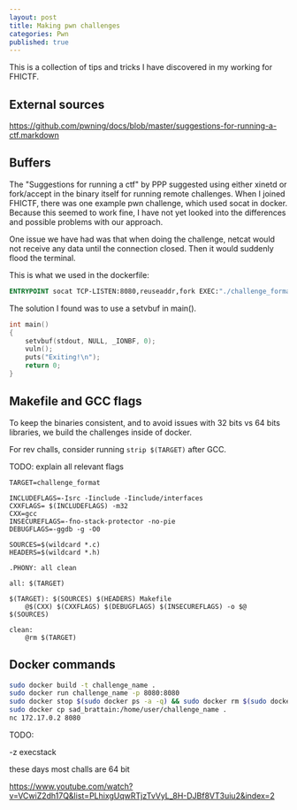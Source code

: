 ```yaml
---
layout: post
title: Making pwn challenges
categories: Pwn
published: true
---
```




This is a collection of tips and tricks I have discovered in my working for FHICTF.

## External sources

<https://github.com/pwning/docs/blob/master/suggestions-for-running-a-ctf.markdown>

## Buffers

The "Suggestions for running a ctf" by PPP suggested using either xinetd or fork/accept in the binary itself for running remote challenges. When I joined FHICTF, there was one example pwn challenge, which used socat in docker. Because this seemed to work fine, I have not yet looked into the differences and possible problems with our approach.

One issue we have had was that when doing the challenge, netcat would not receive any data until the connection closed. Then it would suddenly flood the terminal.

This is what we used in the dockerfile:

```Dockerfile
ENTRYPOINT socat TCP-LISTEN:8080,reuseaddr,fork EXEC:"./challenge_format"
```

The solution I found was to use a setvbuf in main().

```c
int main()
{
    setvbuf(stdout, NULL, _IONBF, 0);
    vuln();
    puts("Exiting!\n");
    return 0;
}
```

## Makefile and GCC flags

To keep the binaries consistent, and to avoid issues with 32 bits vs 64 bits libraries, we build the challenges inside of docker.

For rev challs, consider running `strip $(TARGET)` after GCC.

TODO: explain all relevant flags

```make
TARGET=challenge_format

INCLUDEFLAGS=-Isrc -Iinclude -Iinclude/interfaces 
CXXFLAGS= $(INCLUDEFLAGS) -m32
CXX=gcc
INSECUREFLAGS=-fno-stack-protector -no-pie
DEBUGFLAGS=-ggdb -g -O0

SOURCES=$(wildcard *.c)
HEADERS=$(wildcard *.h)

.PHONY: all clean

all: $(TARGET)

$(TARGET): $(SOURCES) $(HEADERS) Makefile
    @$(CXX) $(CXXFLAGS) $(DEBUGFLAGS) $(INSECUREFLAGS) -o $@ $(SOURCES)

clean:
    @rm $(TARGET)
```

## Docker commands

```bash
sudo docker build -t challenge_name .
sudo docker run challenge_name -p 8080:8080
sudo docker stop $(sudo docker ps -a -q) && sudo docker rm $(sudo docker ps -a -q)
sudo docker cp sad_brattain:/home/user/challenge_name .
nc 172.17.0.2 8080
```

TODO:

-z execstack

these days most challs are 64 bit

<https://www.youtube.com/watch?v=VCwiZ2dh17Q&list=PLhixgUqwRTjzTvVyL_8H-DJBf8VT3uiu2&index=2>
